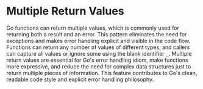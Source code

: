# Multiple Return Values

Go functions can return multiple values, which is commonly used for returning both a result and an error. This pattern eliminates the need for exceptions and makes error handling explicit and visible in the code flow. Functions can return any number of values of different types, and callers can capture all values or ignore some using the blank identifier `_`. Multiple return values are essential for Go's error handling idiom, make functions more expressive, and reduce the need for complex data structures just to return multiple pieces of information. This feature contributes to Go's clean, readable code style and explicit error handling philosophy.